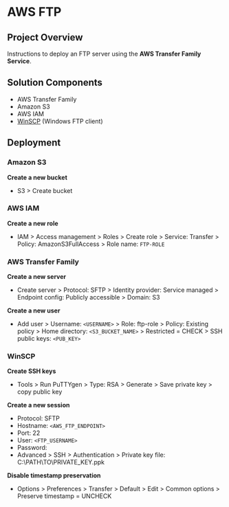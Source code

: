 # AWS FTP


## Project Overview
Instructions to deploy an FTP server using the **AWS Transfer Family Service**.


## Solution Components
- AWS Transfer Family
- Amazon S3
- AWS IAM
- [WinSCP](https://winscp.net/eng/index.php) (Windows FTP client)


## Deployment
### Amazon S3
**Create a new bucket**
- S3 > Create bucket


### AWS IAM
**Create a new role**
- IAM > Access management > Roles > Create role > Service: Transfer > Policy: AmazonS3FullAccess > Role name: `FTP-ROLE`


### AWS Transfer Family
**Create a new server**
- Create server > Protocol: SFTP > Identity provider: Service managed > Endpoint config: Publicly accessible > Domain: S3

**Create a new user**
- Add user > Username: `<USERNAME>` > Role: ftp-role > Policy: Existing policy > Home directory: `<S3_BUCKET_NAME>` > Restricted = CHECK > SSH public keys: `<PUB_KEY>`


### WinSCP
**Create SSH keys**
- Tools > Run PuTTYgen > Type: RSA > Generate > Save private key > copy public key

**Create a new session**
- Protocol: SFTP
- Hostname: `<AWS_FTP_ENDPOINT>`
- Port: 22
- User: `<FTP_USERNAME>`
- Password:
- Advanced > SSH > Authentication > Private key file: C:\PATH\TO\PRIVATE_KEY.ppk

**Disable timestamp preservation**
- Options > Preferences > Transfer > Default > Edit > Common options > Preserve timestamp = UNCHECK
